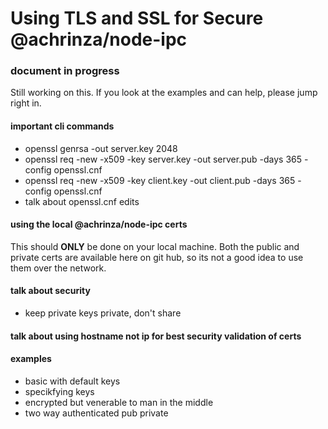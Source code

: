# Using TLS and SSL for Secure @achrinza/node-ipc

### document in progress
Still working on this. If you look at the examples and can help, please jump right in.

#### important cli commands
- openssl genrsa -out server.key 2048
- openssl req -new -x509 -key server.key -out server.pub -days 365 -config openssl.cnf
- openssl req -new -x509 -key client.key -out client.pub -days 365 -config openssl.cnf
- talk about openssl.cnf edits

#### using the local @achrinza/node-ipc certs
This should **ONLY** be done on your local machine. Both the public and private certs are available here on git hub, so its not a good idea to use them over the network.

#### talk about security
- keep private keys private, don't share

#### talk about using hostname not ip for best security validation of certs


#### examples
- basic with default keys
- specikfying keys
- encrypted but venerable to man in the middle
- two way authenticated pub private
